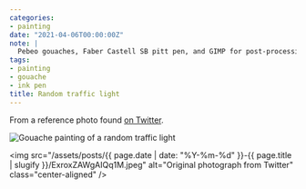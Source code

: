 ```yaml
---
categories:
- painting
date: "2021-04-06T00:00:00Z"
note: |
  Pebeo gouaches, Faber Castell SB pitt pen, and GIMP for post-processing.
tags:
- painting
- gouache
- ink pen
title: Random traffic light
---
```


From a reference photo found [on Twitter](https://twitter.com/BlackLCult/status/1376896997647646720).

<img
  src="/assets/pages/art/images/random-traffic-light.png"
  alt="Gouache painting of a random traffic light"
  class="center-aligned"
/>

<img
  src="/assets/posts/{{ page.date | date: "%Y-%m-%d" }}-{{ page.title | slugify }}/ExroxZAWgAIQq1M.jpeg"
  alt="Original photograph from Twitter"
  class="center-aligned"
/>
